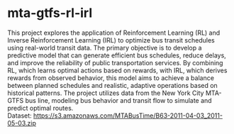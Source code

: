 # mta-gtfs-rl-irl
This project explores the application of Reinforcement Learning (RL) and Inverse Reinforcement Learning (IRL) to optimize bus transit schedules using real-world transit data. The primary objective is to develop a predictive model that can generate efficient bus schedules, reduce delays, and improve the reliability of public transportation services. By combining RL, which learns optimal actions based on rewards, with IRL, which derives rewards from observed behavior, this model aims to achieve a balance between planned schedules and realistic, adaptive operations based on historical patterns. The project utilizes data from the New York City MTA-GTFS bus line, modeling bus behavior and transit flow to simulate and predict optimal routes.  
Dataset: https://s3.amazonaws.com/MTABusTime/B63-2011-04-03_2011-05-03.zip
